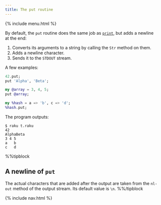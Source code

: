 ```yaml
---
title: The put routine
---
```


{% include menu.html %}

By default, the `put` routine does the same job as [`print`](../print), but adds a newline at the end:

1. Converts its arguments to a string by calling the `Str` method on them.
1. Adds a newline character.
1. Sends it to the `STDOUT` stream.

A few examples:

```raku
42.put;
put 'Alpha', 'Beta';

my @array = 3, 4, 5;
put @array;

my %hash = a => 'b', c => 'd';
%hash.put;
```

The program outputs:

    $ raku t.raku
    42
    AlphaBeta
    3 4 5
    a	b
    c	d

%%tipblock
## A newline of `put`

The actual characters that are added after the output are taken from the `nl-out` method of the output stream. Its default value is `\n`.
%%/tipblock

{% include nav.html %}

